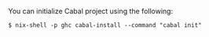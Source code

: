You can initialize Cabal project using the following:
```
$ nix-shell -p ghc cabal-install --command "cabal init"
```

